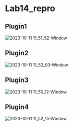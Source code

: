 # Lab14_repro
## Plugin1
![2023-10-11 11_51_52-Window](https://github.com/Nitiphum7/COM-LAB-I-LabSheet-Week-14/assets/144196695/39bd21e3-7e98-4be0-b34d-34d400155659)
## Plugin2
![2023-10-11 11_52_03-Window](https://github.com/Nitiphum7/COM-LAB-I-LabSheet-Week-14/assets/144196695/456439a2-0eb2-4ecd-8d5c-7f5614b05397)
## Plugin3
![2023-10-11 11_50_12-Window](https://github.com/Nitiphum7/COM-LAB-I-LabSheet-Week-14/assets/144196695/e63a5323-66e6-4166-a1eb-0e11d8e73099)
## Plugin4
![2023-10-11 11_52_15-Window](https://github.com/Nitiphum7/COM-LAB-I-LabSheet-Week-14/assets/144196695/ba39125a-5acc-4c19-a3b5-db25e85b114a)
